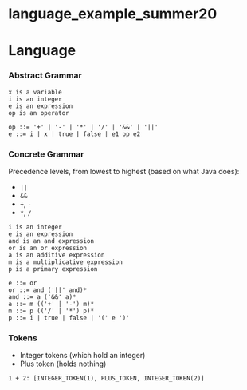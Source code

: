 # language_example_summer20

# Language #

### Abstract Grammar ###

```
x is a variable
i is an integer
e is an expression
op is an operator

op ::= '+' | '-' | '*' | '/' | '&&' | '||'
e ::= i | x | true | false | e1 op e2
```

### Concrete Grammar ###

Precedence levels, from lowest to highest (based on what Java does):

- `||`
- `&&`
- `+`, `-`
- `*`, `/`

```
i is an integer
e is an expression
and is an and expression
or is an or expression
a is an additive expression
m is a multiplicative expression
p is a primary expression

e ::= or
or ::= and ('||' and)*
and ::= a ('&&' a)*
a ::= m (('+' | '-') m)*
m ::= p (('/' | '*') p)*
p ::= i | true | false | '(' e ')'
```

### Tokens ###

- Integer tokens (which hold an integer)
- Plus token (holds nothing)

```
1 + 2: [INTEGER_TOKEN(1), PLUS_TOKEN, INTEGER_TOKEN(2)]
```
